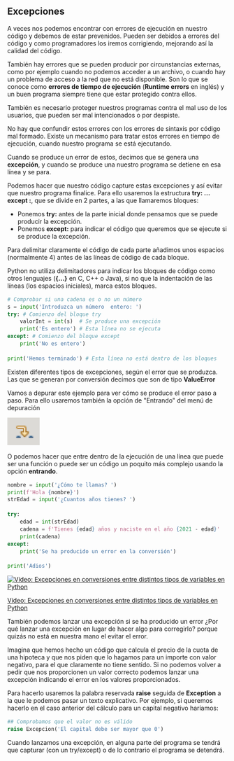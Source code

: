 ## Excepciones

A veces nos podemos encontrar con errores de ejecución en nuestro código y debemos de estar prevenidos. Pueden ser debidos a errores del código y como programadores los iremos corrigiendo, mejorando así la calidad del código.  

También hay errores que se pueden producir por circunstancias externas, como por ejemplo cuando no podemos acceder a un archivo, o cuando hay un problema de acceso a la red que no está disponible. Son lo que se conoce como **errores de tiempo de ejecución** (**Runtime errors** en inglés) y un buen programa siempre tiene que estar protegido contra ellos.

También es necesario proteger nuestros programas contra  el mal uso de los usuarios, que pueden ser mal intencionados o por despiste.

No hay que confundir estos errores con los errores de sintaxis por código mal formado. Existe un mecanismo para tratar estos errores en tiempo de ejecución, cuando nuestro programa se está ejecutando.

Cuando se produce un error de estos, decimos que se genera una **excepción**, y cuando se produce una nuestro programa se detiene en esa línea y se para.

Podemos hacer que nuestro código capture estas excepciones y así evitar que nuestro programa finalice. Para ello usaremos la estructura **try: ... except :**, que se divide en 2 partes, a las que llamaremos bloques:

* Ponemos **try:** antes de la parte inicial donde pensamos que se puede producir la excepción. 
* Ponemos **except:** para indicar el código que queremos que se ejecute si se produce la excepción.

Para delimitar claramente el código de cada parte añadimos unos espacios (normalmente 4) antes de las líneas de código de cada bloque.

Python no utiliza delimitadores para indicar los bloques de código como otros lenguajes (**{...}** en C, C++ o Java), si no que la indentación de las líneas (los espacios iniciales), marca estos bloques.


```python
# Comprobar si una cadena es o no un número
s = input('Introduzca un número  entero: ')
try: # Comienzo del bloque try
    valorInt = int(s)  # Se produce una excepción
    print('Es entero') # Esta línea no se ejecuta
except: # Comienzo del bloque except
    print('No es entero')

print('Hemos terminado') # Esta línea no está dentro de los bloques
```

Existen diferentes tipos de excepciones, según el error que se produzca. Las que se generan por conversión decimos que son de tipo **ValueError**

Vamos a depurar este ejemplo para ver cómo se produce el error paso a paso. Para ello usaremos también la opción de "Entrando" del menú de depuración

![Depuración Thonny Entrando](./images/DepuracionThonnyEntrando.png)

O podemos hacer que entre dentro de la ejecución de una línea que puede ser una función o puede ser un código un poquito más complejo usando la opción **entrando**.

```python
nombre = input('¿Cómo te llamas? ')
print(f'Hola {nombre}')
strEdad = input('¿Cuantos años tienes? ')

try:
    edad = int(strEdad)
    cadena = f'Tienes {edad} años y naciste en el año {2021 - edad}'
    print(cadena)
except:
    print('Se ha producido un error en la conversión')

print('Adios')

```

[![Vídeo: Excepciones en conversiones entre distintos tipos  de variables en Python](https://img.youtube.com/vi/DCtZpmZ8EA8/0.jpg)](https://drive.google.com/file/d/1d33-WJ5v22TSfdLP59SYDqcfEuL2u-xC/view?usp=sharing)

[Vídeo: Excepciones en conversiones entre distintos tipos  de variables en Python](https://drive.google.com/file/d/1d33-WJ5v22TSfdLP59SYDqcfEuL2u-xC/view?usp=sharing)

También podemos lanzar una excepción si se ha producido un error ¿Por qué lanzar una excepción en lugar de hacer algo para corregirlo? porque quizás no está en nuestra mano el evitar el error.

Imagina que hemos hecho un código que calcula el precio de la cuota de una hipoteca y que nos piden que lo hagamos para un importe con valor negativo, para el que claramente no tiene sentido. Si no podemos volver a pedir que nos proporcionen un valor correcto podemos lanzar una excepción indicando el error en los valores proporcionados.

Para hacerlo usaremos la palabra reservada **raise** seguida de **Exception** a la que le podemos pasar un texto explicativo. Por ejemplo, si queremos hacerlo en el caso anterior del cálculo para un capital negativo haríamos:

```python
## Comprobamos que el valor no es válido
raise Excepcion('El capital debe ser mayor que 0')
```

Cuando lanzamos una excepción, en alguna parte del programa se tendrá que capturar (con un try/except) o de lo contrario el programa se detendrá.

